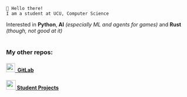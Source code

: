 ```
👋 Hello there!
I am a student at UCU, Computer Science
```

Interested in __Python__, __AI__ *(especially ML and agents for games)* and __Rust__ *(though, not good at it)*
<br><br>

### My other repos:
#### [<img src="https://images.ctfassets.net/xz1dnu24egyd/3FbNmZRES38q2Sk2EcoT7a/a290dc207a67cf779fc7c2456b177e9f/press-kit-icon.svg" width="24rem"> ᠌ GitLab](https://gitlab.com/rad1an)<br>
#### [<img src="https://cdn1.iconfinder.com/data/icons/science-and-education-2/44/hat-512.png" width="26rem"> Student Projects](https://github.com/rhusiev-student)
